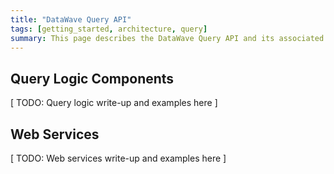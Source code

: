 ```yaml
---
title: "DataWave Query API"
tags: [getting_started, architecture, query]
summary: This page describes the DataWave Query API and its associated web services
---
```


## Query Logic Components

[ TODO: Query logic write-up and examples here ]

## Web Services

[ TODO: Web services write-up and examples here ]
